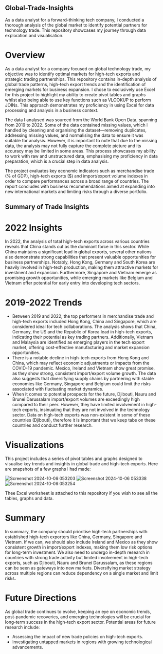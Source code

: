 ## Global-Trade-Insights

As a data analyst for a forward-thinking tech company, I conducted a thorough analysis of the global market to identify potential partners for technology trade. This repository showcases my journey through data exploration and visualisation.

# Overview

As a data analyst for a company focused on global technology trade, my objective was to identify optimal markets for high-tech exports and strategic trading partnerships. This repository contains in-depth analysis of global trade patterns, high-tech export trends and the identification of emerging markets for business expansion. I chose to exclusively use Excel for this project to highlight my ability to create pivot tables and graphs whilst also being able to use key functions such as VLOOKUP to perform JOINs. This approach demonstrates my proficiency in using Excel for data processing and analysis in a business context.

The data I analysed was sourced from the World Bank Open Data, spanning from 2019 to 2022. Some of the data contained missing values, which I handled by cleaning and organising the dataset—removing duplicates, addressing missing values, and normalising the data to ensure it was suitable for analysis. However, it is important to note that due to the missing data, the analysis may not fully capture the complete picture and its accuracy may be limited in some areas. This process showcases my ability to work with raw and unstructured data, emphasising my proficiency in data preparation, which is a crucial step in data analysis.

The project evaluates key economic indicators such as merchandise trade (% of GDP), high-tech exports ($) and import/export volume indexes in order to compare performances across a broad range of countries. The report concludes with business recommendations aimed at expanding into new international markets and limiting risks through a diverse portfolio.

## Summary of Trade Insights

# 2022 Insights
In 2022, the analysis of total high-tech exports across various countries reveals that China stands out as the dominant force in this sector. While China maintains a significant lead in global exports, several other nations also demonstrate strong capabilities that present valuable opportunities for business partnerships. Notably, Hong Kong, Germany and South Korea are heavily involved in high-tech production, making them attractive markets for investment and expansion. Furthermore, Singapore and Vietnam emerge as promising growth opportunities, while emerging markets like Belgium and Vietnam offer potential for early entry into developing tech sectors.

# 2019-2022 Trends
- Between 2019 and 2022, the top performers in merchandise trade and high-tech exports included Hong Kong, China and Singapore, which are considered ideal for tech collaborations. The analysis shows that China, Germany, the US and the Republic of Korea lead in high-tech exports, indicating their potential as key trading partners. Additionally, Vietnam and Malaysia are identified as emerging players in the tech export market, offering cost-effective manufacturing and market expansion opportunities. 
- There is a notable decline in high-tech exports from Hong Kong and China, which may reflect economic adjustments or impacts from the COVID-19 pandemic. Mexico, Ireland and Vietnam show great promise, as they show strong, consistent import/export volume growth. The data also suggests that diversifying supply chains by partnering with stable economies like Germany, Singapore and Belgium could limit the risks associated with fluctuating market dynamics.
- When it comes to potential prospects for the future, Djibouti, Nauru and Brunei Darussalam import/export volumes are exceedingly high compared to their peer. However, they have limited involvement in high-tech exports, insinuating that they are not involved in the technology sector. Data on high-tech exports was non-existent in some of these countries (Djibouti), therefore it is important that we keep tabs on these countries and conduct further research.

# Visualizations
This project includes a series of pivot tables and graphs designed to visualise key trends and insights in global trade and high-tech exports. Here are snapshots of a few graphs I had made:

![Screenshot 2024-10-06 053203](https://github.com/user-attachments/assets/ea7c3b2c-aeae-46f9-b2bf-99ed7b99bbb9)
![Screenshot 2024-10-06 053338](https://github.com/user-attachments/assets/caecd555-0e93-43cb-856f-b8465148213f)
![Screenshot 2024-10-06 053254](https://github.com/user-attachments/assets/9b77d83a-7822-430c-bf30-d4bfdda8c4cf)

Thee Excel worksheet is attached to this repository if you wish to see all the tables, graphs and data.

# Summary
In summary, the company should prioritise high-tech partnerships with established high-tech exporters like China, Germany, Singapore and Vietnam. If we can, we should also include Ireland and Mexico as they show consistent growth in import/export indexes, making them low risk options for long-term investment. We also need to undergo in-depth research in countries with strong trade activity but limited involvement in high-tech exports, such as Djibouti, Nauru and Brunei Darussalam, as these regions can be seen as gateways into new markets. Diversifying market strategy across multiple regions can reduce dependency on a single market and limit risks.

# Future Directions
As global trade continues to evolve, keeping an eye on economic trends, post-pandemic recoveries, and emerging technologies will be crucial for long-term success in the high-tech export sector. Potential areas for future research include:

- Assessing the impact of new trade policies on high-tech exports.
- Investigating untapped markets in regions with growing technological advancements.
